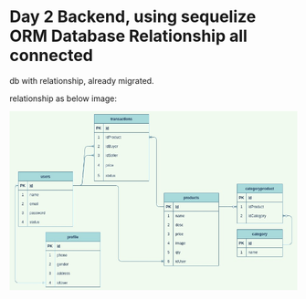 # Day 2 Backend, using sequelize ORM Database Relationship all connected

db with relationship, already migrated.

relationship as below image:

![DB Relation](database-design.jpg)